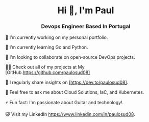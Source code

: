 

<h1 align="center">Hi 👋, I'm Paul</h1>
<h3 align="center">Devops Engineer Based In Portugal</h3>

🔭 I’m currently working on my personal portfolio.

🌱 I’m currently learning Go and Python.

👯 I’m looking to collaborate on open-source DevOps projects.

👨‍💻 Check out all of my projects at My [GitHub.https://github.com/paulosud08]

📝 I regularly share insights on [https://dev.to/paulosud08].

💬 Feel free to ask me about Cloud Solutions, IaC, and Kubernetes.

⚡ Fun fact: I'm passionate about Guitar and technology!.

😺 Visit my LinkedIn https://www.linkedin.com/in/paulosud08.



